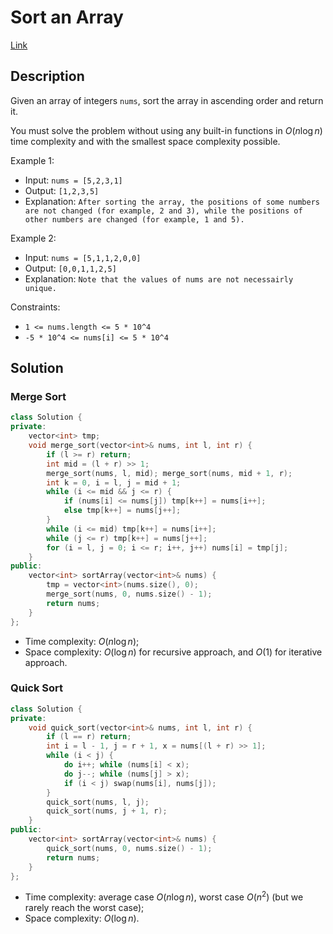 # Sort an Array

[Link](https://leetcode.com/problems/sort-an-array/description/)

## Description

Given an array of integers `nums`, sort the array in ascending order and return it.

You must solve the problem without using any built-in functions in $O(n\log n)$ time complexity and with the smallest space complexity possible.

Example 1:

- Input: `nums = [5,2,3,1]`
- Output: `[1,2,3,5]`
- Explanation: `After sorting the array, the positions of some numbers are not changed (for example, 2 and 3), while the positions of other numbers are changed (for example, 1 and 5).`

Example 2:

- Input: `nums = [5,1,1,2,0,0]`
- Output: `[0,0,1,1,2,5]`
- Explanation: `Note that the values of nums are not necessairly unique.`

Constraints:

- `1 <= nums.length <= 5 * 10^4`
- `-5 * 10^4 <= nums[i] <= 5 * 10^4`

## Solution

### Merge Sort

```C++
class Solution {
private:
    vector<int> tmp;
    void merge_sort(vector<int>& nums, int l, int r) {
        if (l >= r) return;
        int mid = (l + r) >> 1;
        merge_sort(nums, l, mid); merge_sort(nums, mid + 1, r);
        int k = 0, i = l, j = mid + 1;
        while (i <= mid && j <= r) {
            if (nums[i] <= nums[j]) tmp[k++] = nums[i++];
            else tmp[k++] = nums[j++];
        }
        while (i <= mid) tmp[k++] = nums[i++];
        while (j <= r) tmp[k++] = nums[j++];
        for (i = l, j = 0; i <= r; i++, j++) nums[i] = tmp[j];
    }
public:
    vector<int> sortArray(vector<int>& nums) {
        tmp = vector<int>(nums.size(), 0);
        merge_sort(nums, 0, nums.size() - 1);
        return nums;
    }
};
```

- Time complexity: $O(n\log n)$;
- Space complexity: $O(\log n)$ for recursive approach, and $O(1)$ for iterative approach.

### Quick Sort

```C++
class Solution {
private:
    void quick_sort(vector<int>& nums, int l, int r) {
        if (l == r) return;
        int i = l - 1, j = r + 1, x = nums[(l + r) >> 1];
        while (i < j) {
            do i++; while (nums[i] < x);
            do j--; while (nums[j] > x);
            if (i < j) swap(nums[i], nums[j]);
        }
        quick_sort(nums, l, j);
        quick_sort(nums, j + 1, r);
    }
public:
    vector<int> sortArray(vector<int>& nums) {
        quick_sort(nums, 0, nums.size() - 1);
        return nums;
    }
};
```

- Time complexity: average case $O(n\log n)$, worst case $O(n^2)$ (but we rarely reach the worst case);
- Space complexity: $O(\log n)$.
